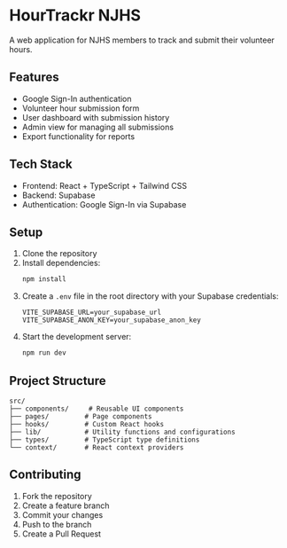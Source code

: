 # HourTrackr NJHS

A web application for NJHS members to track and submit their volunteer hours.

## Features

- Google Sign-In authentication
- Volunteer hour submission form
- User dashboard with submission history
- Admin view for managing all submissions
- Export functionality for reports

## Tech Stack

- Frontend: React + TypeScript + Tailwind CSS
- Backend: Supabase
- Authentication: Google Sign-In via Supabase

## Setup

1. Clone the repository
2. Install dependencies:
   ```bash
   npm install
   ```
3. Create a `.env` file in the root directory with your Supabase credentials:
   ```
   VITE_SUPABASE_URL=your_supabase_url
   VITE_SUPABASE_ANON_KEY=your_supabase_anon_key
   ```
4. Start the development server:
   ```bash
   npm run dev
   ```

## Project Structure

```
src/
├── components/     # Reusable UI components
├── pages/         # Page components
├── hooks/         # Custom React hooks
├── lib/           # Utility functions and configurations
├── types/         # TypeScript type definitions
└── context/       # React context providers
```

## Contributing

1. Fork the repository
2. Create a feature branch
3. Commit your changes
4. Push to the branch
5. Create a Pull Request 